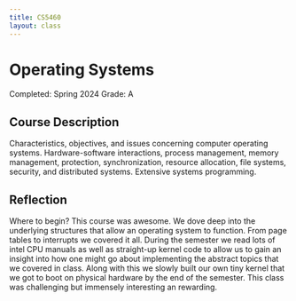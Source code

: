 ```yaml
---
title: CS5460
layout: class
---
```


# Operating Systems

Completed: Spring 2024 Grade: A

## Course Description

Characteristics, objectives, and issues concerning computer operating systems.
Hardware-software interactions, process management, memory management,
protection, synchronization, resource allocation, file systems, security, and
distributed systems. Extensive systems programming.

## Reflection

Where to begin? This course was awesome. We dove deep into the underlying
structures that allow an operating system to function. From page tables to
interrupts we covered it all. During the semester we read lots of intel CPU
manuals as well as straight-up kernel code to allow us to gain an insight into
how one might go about implementing the abstract topics that we covered in
class. Along with this we slowly built our own tiny kernel that we got to boot
on physical hardware by the end of the semester. This class was challenging but
immensely interesting an rewarding.
